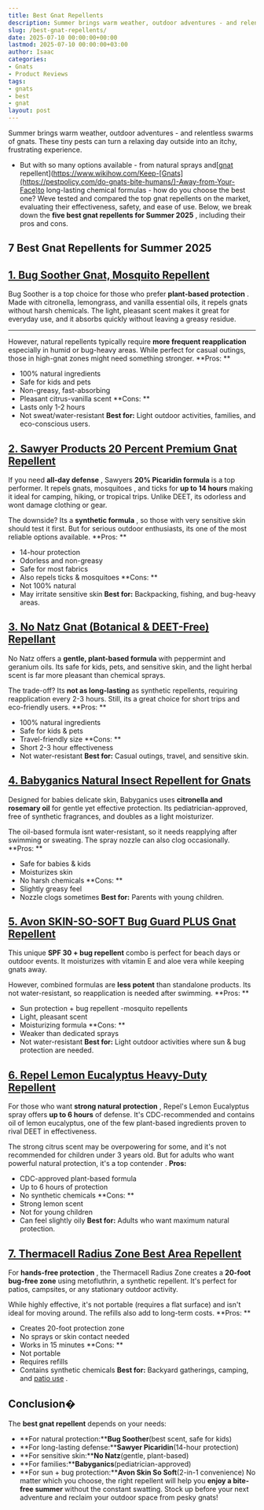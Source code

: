 ```yaml
---
title: Best Gnat Repellents
description: Summer brings warm weather, outdoor adventures - and relentless swarms of gnats. These tiny pests can turn a relaxing day outside into an itchy, frustrating...
slug: /best-gnat-repellents/
date: 2025-07-10 00:00:00+00:00
lastmod: 2025-07-10 00:00:00+03:00
author: Isaac
categories:
- Gnats
- Product Reviews
tags:
- gnats
- best
- gnat
layout: post
---
```

Summer brings warm weather, outdoor adventures - and relentless swarms of gnats. These tiny pests can turn a relaxing day outside into an itchy, frustrating experience.
- But with so many options available - from natural sprays and[[gnat](https://pestpolicy.com/best-gnat-repellent/) repellent](https://www.wikihow.com/Keep-[Gnats](https://pestpolicy.com/do-gnats-bite-humans/)-Away-from-Your-Face)to long-lasting chemical formulas - how do you choose the best one?
Weve tested and compared the top gnat repellents on the market, evaluating their effectiveness, safety, and ease of use. Below, we break down the
**five best gnat repellents for Summer 2025**
, including their pros and cons.
## 7 Best Gnat Repellents for Summer 2025
## [1. Bug Soother Gnat, Mosquito Repellent](https://www.amazon.com/dp/B00E3C1QJ0/?tag=p-policy-20)
Bug Soother is a top choice for those who prefer
**plant-based protection**
. Made with citronella, lemongrass, and vanilla essential oils, it repels gnats without harsh chemicals. The light, pleasant scent makes it great for everyday use, and it absorbs quickly without leaving a greasy residue.
****
However, natural repellents typically require
**more frequent reapplication**
especially in humid or bug-heavy areas. While perfect for casual outings, those in high-gnat zones might need something stronger.
**Pros: **
- 100% natural ingredients
- Safe for kids and pets
- Non-greasy, fast-absorbing
- Pleasant citrus-vanilla scent
**Cons: **
- Lasts only 1-2 hours
- Not sweat/water-resistant
**Best for:**
Light outdoor activities, families, and eco-conscious users.
## [2. Sawyer Products 20 Percent Premium Gnat Repellent](https://www.amazon.com/dp/B00VV5KRD8/?tag=p-policy-20)
If you need
**all-day defense**
, Sawyers
**20% Picaridin formula**
is a top performer. It repels gnats,
mosquitoes
, and ticks for
**up to 14 hours**
making it ideal for camping, hiking, or tropical trips. Unlike DEET, its odorless and wont damage clothing or gear.

The downside? Its a
**synthetic formula**
, so those with very sensitive skin should test it first. But for serious outdoor enthusiasts, its one of the most reliable options available.
**Pros: **
- 14-hour protection
- Odorless and non-greasy
- Safe for most fabrics
- Also repels ticks & mosquitoes
**Cons: **
- Not 100% natural
- May irritate sensitive skin
**Best for:**
Backpacking, fishing, and bug-heavy areas.
## [3. No Natz Gnat (Botanical & DEET-Free) Repellant](https://www.amazon.com/dp/B082DM6VR3/?tag=p-policy-20)
No Natz offers a
**gentle, plant-based formula**
with peppermint and geranium oils. Its safe for kids, pets, and sensitive skin, and the light herbal scent is far more pleasant than chemical sprays.

The trade-off? Its
**not as long-lasting**
as synthetic repellents, requiring reapplication every 2-3 hours. Still, its a great choice for short trips and eco-friendly users.
**Pros: **
- 100% natural ingredients
- Safe for kids & pets
- Travel-friendly size
**Cons: **
- Short 2-3 hour effectiveness
- Not water-resistant
**Best for:**
Casual outings, travel, and sensitive skin.
## [4. Babyganics Natural Insect Repellent for Gnats](https://www.amazon.com/dp/B00AN4ASBO/?tag=p-policy-20)
Designed for babies delicate skin, Babyganics uses
**citronella and rosemary oil**
for gentle yet effective protection. Its pediatrician-approved, free of synthetic fragrances, and doubles as a light moisturizer.

The oil-based formula isnt water-resistant, so it needs reapplying after swimming or sweating. The spray nozzle can also clog occasionally.
**Pros: **
- Safe for babies & kids
- Moisturizes skin
- No harsh chemicals
**Cons: **
- Slightly greasy feel
- Nozzle clogs sometimes
**Best for:**
Parents with young children.
## [5. Avon SKIN-SO-SOFT Bug Guard PLUS Gnat Repellent](https://www.amazon.com/dp/B0059JMJWO/?tag=p-policy-20)
This unique
**SPF 30 + bug repellent**
combo is perfect for beach days or outdoor events. It moisturizes with vitamin E and aloe vera while keeping gnats away.

However, combined formulas are
**less potent**
than standalone products. Its not water-resistant, so reapplication is needed after swimming.
**Pros: **
- Sun protection + bug repellent -mosquito repellents
- Light, pleasant scent
- Moisturizing formula
**Cons: **
- Weaker than dedicated sprays
- Not water-resistant
**Best for:**
Light outdoor activities where sun & bug protection are needed.
## [**6. Repel Lemon Eucalyptus  Heavy-Duty Repellent**](https://www.amazon.com/dp/B010AFV1LQ/?tag=p-policy-20)
For those who want
**strong natural protection**
, Repel's Lemon Eucalyptus spray offers
**up to 6 hours**
of defense. It's CDC-recommended and contains oil of lemon eucalyptus, one of the few plant-based ingredients proven to rival DEET in effectiveness.

The strong citrus scent may be overpowering for some, and it's not recommended for children under 3 years old. But for adults who want powerful natural protection, it's a top
contender
.
**Pros:**
- CDC-approved plant-based formula
- Up to 6 hours of protection
- No synthetic chemicals
**Cons: **
- Strong lemon scent
- Not for young children
- Can feel slightly oily
**Best for:**
Adults who want maximum natural protection.
## [**7. Thermacell Radius Zone  Best Area Repellent**](https://www.amazon.com/dp/B093X9YNYF/?tag=p-policy-20)
For
**hands-free protection**
, the Thermacell Radius Zone creates a
**20-foot bug-free zone**
using metofluthrin, a synthetic repellent. It's perfect for patios, campsites, or any stationary outdoor activity.

While highly effective, it's not portable (requires a flat surface) and isn't ideal for moving around. The refills also add to long-term costs.
**Pros: **
- Creates 20-foot protection zone
- No sprays or skin contact needed
- Works in 15 minutes
**Cons: **
- Not portable
- Requires refills
- Contains synthetic chemicals
**Best for:**
Backyard gatherings, camping, and
[patio use](https://pestpolicy.com/best-gnat-repellent/)
.
## **Conclusion�**
The
**best gnat repellent**
depends on your needs:
- **For natural protection:****Bug Soother**(best scent, safe for kids)
- **For long-lasting defense:****Sawyer Picaridin**(14-hour protection)
- **For sensitive skin:****No Natz**(gentle, plant-based)
- **For families:****Babyganics**(pediatrician-approved)
- **For sun + bug protection:****Avon Skin So Soft**(2-in-1 convenience)
No matter which you choose, the right repellent will help you
**enjoy a bite-free summer**
without the constant swatting. Stock up before your next adventure and reclaim your outdoor space from pesky gnats!